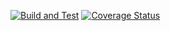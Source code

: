 [![Build and Test](https://github.com/VezzoLayer/ATTSW-Project/actions/workflows/maven.yml/badge.svg)](https://github.com/VezzoLayer/ATTSW-Project/actions/workflows/maven.yml)
[![Coverage Status](https://coveralls.io/repos/github/VezzoLayer/ATTSW-Project/badge.svg?branch=main)](https://coveralls.io/github/VezzoLayer/ATTSW-Project?branch=main)
